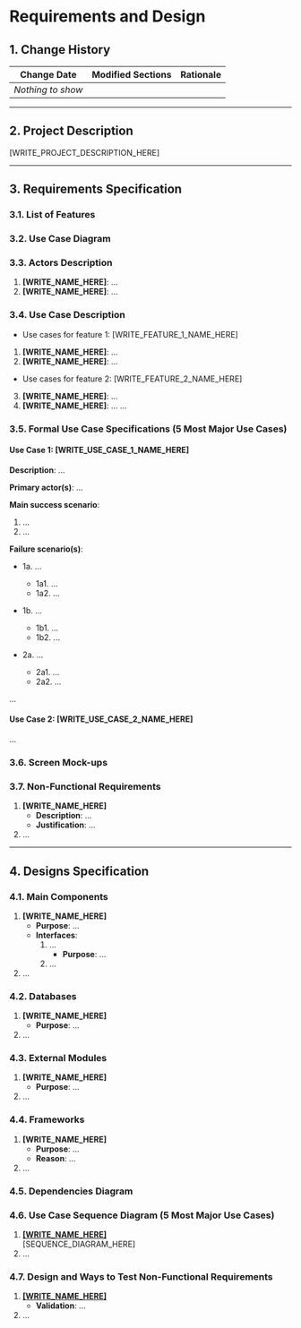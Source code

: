 # Requirements and Design

## 1. Change History

| **Change Date**   | **Modified Sections** | **Rationale** |
| ----------------- | --------------------- | ------------- |
| _Nothing to show_ |

---

## 2. Project Description

[WRITE_PROJECT_DESCRIPTION_HERE]

---

## 3. Requirements Specification

### **3.1. List of Features**

### **3.2. Use Case Diagram**

### **3.3. Actors Description**

1. **[WRITE_NAME_HERE]**: ...
2. **[WRITE_NAME_HERE]**: ...

### **3.4. Use Case Description**

- Use cases for feature 1: [WRITE_FEATURE_1_NAME_HERE]

1. **[WRITE_NAME_HERE]**: ...
2. **[WRITE_NAME_HERE]**: ...

- Use cases for feature 2: [WRITE_FEATURE_2_NAME_HERE]

3. **[WRITE_NAME_HERE]**: ...
4. **[WRITE_NAME_HERE]**: ...
   ...

### **3.5. Formal Use Case Specifications (5 Most Major Use Cases)**

<a name="uc1"></a>

#### Use Case 1: [WRITE_USE_CASE_1_NAME_HERE]

**Description**: ...

**Primary actor(s)**: ...

**Main success scenario**:

1. ...
2. ...

**Failure scenario(s)**:

- 1a. ...

  - 1a1. ...
  - 1a2. ...

- 1b. ...
  - 1b1. ...
  - 1b2. ...
- 2a. ...
  - 2a1. ...
  - 2a2. ...

...

<a name="uc2"></a>

#### Use Case 2: [WRITE_USE_CASE_2_NAME_HERE]

...

### **3.6. Screen Mock-ups**

### **3.7. Non-Functional Requirements**

<a name="nfr1"></a>

1. **[WRITE_NAME_HERE]**
   - **Description**: ...
   - **Justification**: ...
2. ...

---

## 4. Designs Specification

### **4.1. Main Components**

1. **[WRITE_NAME_HERE]**
   - **Purpose**: ...
   - **Interfaces**:
     1. ...
        - **Purpose**: ...
     2. ...
2. ...

### **4.2. Databases**

1. **[WRITE_NAME_HERE]**
   - **Purpose**: ...
2. ...

### **4.3. External Modules**

1. **[WRITE_NAME_HERE]**
   - **Purpose**: ...
2. ...

### **4.4. Frameworks**

1. **[WRITE_NAME_HERE]**
   - **Purpose**: ...
   - **Reason**: ...
2. ...

### **4.5. Dependencies Diagram**

### **4.6. Use Case Sequence Diagram (5 Most Major Use Cases)**

1. [**[WRITE_NAME_HERE]**](#uc1)\
   [SEQUENCE_DIAGRAM_HERE]
2. ...

### **4.7. Design and Ways to Test Non-Functional Requirements**

1. [**[WRITE_NAME_HERE]**](#nfr1)
   - **Validation**: ...
2. ...
